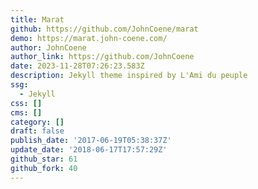```yaml
---
title: Marat
github: https://github.com/JohnCoene/marat
demo: https://marat.john-coene.com/
author: JohnCoene
author_link: https://github.com/JohnCoene
date: 2023-11-28T07:26:23.583Z
description: Jekyll theme inspired by L'Ami du peuple
ssg:
  - Jekyll
css: []
cms: []
category: []
draft: false
publish_date: '2017-06-19T05:38:37Z'
update_date: '2018-06-17T17:57:29Z'
github_star: 61
github_fork: 40
---
```

